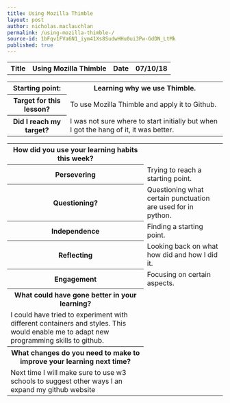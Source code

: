```yaml
---
title: Using Mozilla Thimble 
layout: post
author: nicholas.maclauchlan
permalink: /using-mozilla-thimble-/
source-id: 1bFqv1FVa6N1_iym41Xs8SudwHHu0ui3Pw-GdDN_LtMk
published: true
---
```

<table>
  <tr>
    <th>Title</tdh>
    <th>Using Mozilla Thimble </th>
    <th>Date</th>
    <th>07/10/18</th>
  </tr>
</table>


<table>
  <tr>
    <th>Starting point:</th>
    <th>Learning why we use Thimble.</th>
  </tr>
  <tr>
    <th>Target for this lesson?</th>
    <td>To use Mozilla Thimble and apply it to Github.</td>
  </tr>
  <tr>
    <th>Did I reach my target? </th>
    <td>I was not sure where to start initially but when I got the hang of it, it was better.</td>
  </tr>
</table>


<table>
  <tr>
    <th>How did you use your learning habits this week?</th>
    <td></td>
  </tr>
  <tr>
    <th>Persevering</th>
    <td>Trying to reach a starting point.</td>
  </tr>
  <tr>
    <th>Questioning?</th>
    <td>Questioning what certain punctuation are used for in python.</th>
  </tr>
  <tr>
    <th>Independence</th>
    <td>Finding a starting point.</td>
  </tr>
  <tr>
    <th>Reflecting</th>
    <td>Looking back on what how did and how I did it.</td>
  </tr>
  <tr>
    <th>Engagement</th>
    <td>Focusing on certain aspects.</td>
  </tr>
  <tr>
    <th>What could have gone better in your learning?</th>
    <td></td>
  </tr>
  <tr>
    <td>I could have tried to experiment with different containers and styles. This would enable me to adapt new programming skills to github.</td>
    <td></td>
  </tr>
  <tr>
    <th>What changes do you need to make to improve your learning next time?</th>
    <td></td>
  </tr>
  <tr>
    <td>Next time I will make sure to use w3 schools to suggest other ways I an expand my github website</td>
    <td></td>
  </tr>
</table>



